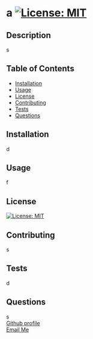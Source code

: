 
# a [![License: MIT](https://img.shields.io/badge/License-MIT-yellow.svg)](https://opensource.org/licenses/MIT)


## Description
s

## Table of Contents
- [Installation](#installation)
- [Usage](#usage)
- [License](#license)
- [Contributing](#contributing)
- [Tests](#tests)
- [Questions](#questions)

## Installation
d

## Usage
f

## License
[![License: MIT](https://img.shields.io/badge/License-MIT-yellow.svg)](https://opensource.org/licenses/MIT)


## Contributing
s

## Tests
d

## Questions
s  
[Github profile](https://www.github.com/sabhanson)  
[Email Me](mailto:sabhanson7@gmail.com)
